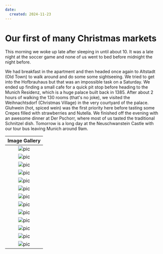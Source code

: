 ```yaml
---
date:
  created: 2024-11-23
---
```


# Our first of many Christmas markets

This morning we woke up late after sleeping in until about 10. It was a late night at the soccer game and none of us went to bed before midnight the night before. 
<!-- more -->

We had breakfast in the apartment and then headed once again to Altstadt (Old Town) to walk around and do some some sightseeing. We tried to get into the Hofbrauhaus but that was an impossible task on a Saturday. We ended up finding a small cafe for a quick pit stop before heading to the Munich Residenz, which is a huge palace built back in 1385. After about 2 hours of walking the 130 rooms (that's no joke), we visited the Weihnachtsdorf (Christmas Village) in the very courtyard of the palace. Gluhwein (hot, spiced wein) was the first priority here before tasting some Crepes filled with strawberries and Nutella. We finished off the evening with an awesome dinner at Der Pschorr, where most of us tasted the traditional Schnitzel dish. Tomorrow is a long day at the Neuschwanstein Castle with our tour bus leaving Munich around 9am. 

|              Image Gallery               |
|:----------------------------------------:|
| ![pic](../../images/PXL_38.jpg "Munich") |
| ![pic](../../images/PXL_39.jpg "Munich") |
| ![pic](../../images/PXL_40.jpg "Munich") |
| ![pic](../../images/PXL_41.jpg "Munich") |
| ![pic](../../images/PXL_42.jpg "Munich") |
| ![pic](../../images/PXL_43.jpg "Munich") |
| ![pic](../../images/PXL_44.jpg "Munich") |
| ![pic](../../images/PXL_45.jpg "Munich") |
| ![pic](../../images/PXL_46.jpg "Munich") |
| ![pic](../../images/PXL_47.jpg "Munich") |
| ![pic](../../images/PXL_48.jpg "Munich") |
| ![pic](../../images/PXL_49.jpg "Munich") |
| ![pic](../../images/PXL_50.jpg "Munich") |